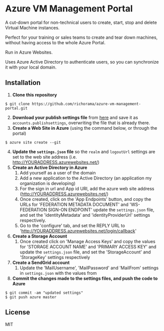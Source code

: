 # Azure VM Management Portal

A cut-down portal for non-technical users to create, start, stop and delete Virtual Machine instances.

Perfect for your training or sales teams to create and tear down machines, without having access to the whole Azure Portal.

Run in Azure Websites.

Uses Azure Active Directory to authenticate users, so you can synchronize it with your local domain.

## Installation

 1. __Clone this repository__

```
$ git clone https://github.com/richorama/azure-vm-management-portal.git

```

 2. __Download your publish settings file__ from [here](http://go.microsoft.com/fwlink/?LinkId=254432) and save it as `accounts.publishsettings`, overwriting the file that is already there.
 3. __Create a Web Site in Azure__ (using the command below, or through the portal)

```
$ azure site create --git
```

4. __Update the `settings.json` file__ so the `realm` and `logoutUrl` settings are set to the web site address (i.e. http://YOURADDRESS.azurewebsites.net/)
5. __Create an Active Directory in Azure__
	1. Add yourself as a user of the domain
	1. Add a new application to the Active Directory (an application my organization is developing)
	1. For the sign in url and App id URI, add the azure web site address (http://YOURADDRESS.azurewebsites.net/)
	1. Once created, click on the 'App Endpoints' button, and copy the URLs for 'FEDERATION METADATA DOCUMENT' and 'WS-FEDERATION SIGN-ON ENDPOINT' update the `settings.json` file, and set the 'identityMetadata' and 'identityProviderUrl' settings respectively.
	1. Go to the 'configure' tab, and set the REPLY URL to 'http://YOURADDRESS.azurewebsites.net/login/callback'
6. __Create a Storage Account__
	1. Once created click on 'Manage Access Keys' and copy the values for 'STORAGE ACCOUNT NAME' and 'PRIMARY ACCESS KEY' and update the `settings.json` file, and set the 'StorageAccount' and 'StorageKey' settings respectively
7. __Create a SendGrid account__
	1. Update the 'MailUsername', 'MailPassword' and 'MailFrom' settings in `settings.json` with the values from 
8. __Commit the changes made to the settings files, and push the code to Azure__

```
$ git commit -am "updated settings"
$ git push azure master
```

## License

MIT